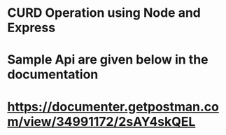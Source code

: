 # CURD Operation using Node and Express

# Sample Api are given below in the documentation

# https://documenter.getpostman.com/view/34991172/2sAY4skQEL